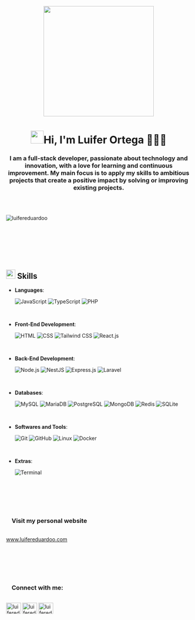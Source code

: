 <div align="center">
    <img src="https://i.ibb.co/5F02gBs/image.png" width="300">
</div>


<h1 align="center"></b><img src="https://media.giphy.com/media/hvRJCLFzcasrR4ia7z/giphy.gif" width="35">Hi, I'm Luifer Ortega 👨🏻‍💻</h1>
<h3 align="center">I am a full-stack developer, passionate about technology and innovation, with a love for learning and continuous improvement. My main focus is to apply my skills to ambitious projects that create a positive impact by solving or improving existing projects.</h3>

<br>
<br>

<p><img align="left" src="https://github-readme-stats.vercel.app/api/top-langs?username=luifereduardoo&show_icons=true&theme=dark&locale=en&layout=compact" alt="luifereduardoo" /></p>

<br><br><br><br><br><br><br>

## <img src="https://media2.giphy.com/media/QssGEmpkyEOhBCb7e1/giphy.gif?cid=ecf05e47a0n3gi1bfqntqmob8g9aid1oyj2wr3ds3mg700bl&rid=giphy.gif" width ="25"><b> Skills</b>
<p align="center">

- **Languages**:
    
    ![JavaScript](https://img.shields.io/badge/JavaScript%20-%23F7DF1E.svg?style=for-the-badge&logo=javascript&logoColor=black)
    ![TypeScript](https://img.shields.io/badge/TypeScript%20-%2314354C.svg?style=for-the-badge&logo=typescript&logoColor=white)
    ![PHP](https://img.shields.io/badge/PHP-777BB4.svg?style=for-the-badge&logo=php&logoColor=white)

<br>   
    
- **Front-End Development**:

   ![HTML](https://img.shields.io/badge/HTML-E34F26.svg?style=for-the-badge&logo=html5&logoColor=white)
   ![CSS](https://img.shields.io/badge/CSS-1572B6.svg?style=for-the-badge&logo=css3&logoColor=white)
   ![Tailwind CSS](https://img.shields.io/badge/TailwindCSS-06B6D4.svg?style=for-the-badge&logo=tailwindcss&logoColor=white)
   ![React.js](https://img.shields.io/badge/React-61DAFB.svg?style=for-the-badge&logo=react&logoColor=black)
  

<br>

- **Back-End Development**:
  
   ![Node.js](https://img.shields.io/badge/Node.js-339933.svg?style=for-the-badge&logo=node.js&logoColor=white)
   ![NestJS](https://img.shields.io/badge/NestJS-E0234E.svg?style=for-the-badge&logo=nestjs&logoColor=white)
   ![Express.js](https://img.shields.io/badge/Express-000000.svg?style=for-the-badge&logo=express&logoColor=white)
   ![Laravel](https://img.shields.io/badge/Laravel-FF2D20.svg?style=for-the-badge&logo=laravel&logoColor=white)


<br>

- **Databases**:
  
    ![MySQL](https://img.shields.io/badge/MySQL-4479A1.svg?style=for-the-badge&logo=mysql&logoColor=white)
    ![MariaDB](https://img.shields.io/badge/MariaDB-003545.svg?style=for-the-badge&logo=mariadb&logoColor=white)
    ![PostgreSQL](https://img.shields.io/badge/PostgreSQL-4169E1.svg?style=for-the-badge&logo=postgresql&logoColor=white)
    ![MongoDB](https://img.shields.io/badge/MongoDB-47A248.svg?style=for-the-badge&logo=mongodb&logoColor=white)
    ![Redis](https://img.shields.io/badge/Redis-DC382D.svg?style=for-the-badge&logo=redis&logoColor=white)
    ![SQLite](https://img.shields.io/badge/SQLite-003B57.svg?style=for-the-badge&logo=sqlite&logoColor=white)


<br>

- **Softwares and Tools**:

    ![Git](https://img.shields.io/badge/git-%23F05033.svg?style=for-the-badge&logo=git&logoColor=white)
    ![GitHub](https://img.shields.io/badge/github-%23121011.svg?style=for-the-badge&logo=github&logoColor=white)
    ![Linux](https://img.shields.io/badge/Linux-FCC624?style=for-the-badge&logo=linux&logoColor=black)
    ![Docker](https://img.shields.io/badge/Docker-2496ED.svg?style=for-the-badge&logo=docker&logoColor=white)


<br>

- **Extras**:

    ![Terminal](https://img.shields.io/badge/Terminal-%23054020?style=for-the-badge&logo=gnu-bash&logoColor=white)


</p>

<br>
<br>

<h3  style="padding: 15px; padding-top: 42px">Visit my personal website</h3>
<p>
    <a href="https://luifereduardoo.com" > www.luifereduardoo.com</a>
</p>

<br>
<br>

<h3 align="left" style="padding: 15px; padding-top: 42px">Connect with me:</h3>
<p align="left">
<a href="https://twitter.com/luifereduardoo" target="blank"><img align="center" src="https://raw.githubusercontent.com/rahuldkjain/github-profile-readme-generator/master/src/images/icons/Social/twitter.svg" alt="luifereduardoo" height="30" width="40" /></a>
<a href="https://linkedin.com/in/luifereduardoo" target="blank"><img align="center" src="https://raw.githubusercontent.com/rahuldkjain/github-profile-readme-generator/master/src/images/icons/Social/linked-in-alt.svg" alt="luifereduardoo" height="30" width="40" /></a>
<a href="https://instagram.com/luifereduardoo" target="blank"><img align="center" src="https://raw.githubusercontent.com/rahuldkjain/github-profile-readme-generator/master/src/images/icons/Social/instagram.svg" alt="luifereduardoo" height="30" width="40" /></a>
</p>
